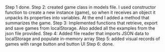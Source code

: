 Step 1 done.
Step 2: created game class in models file. I used constructor function to create a new instance (game), so when it receives an object it unpacks its properties into variables. At the end I added a method that summarizes the game.
Step 3: Implemented functions that retrieve, export and save games from localStorage. Also added all the examples from the json file provided.
Step 4: Added file reader that imports JSON data to localStorage and populate in-memory array
Step 5: added visual records of games with range button and button UI
Step 6: done.
